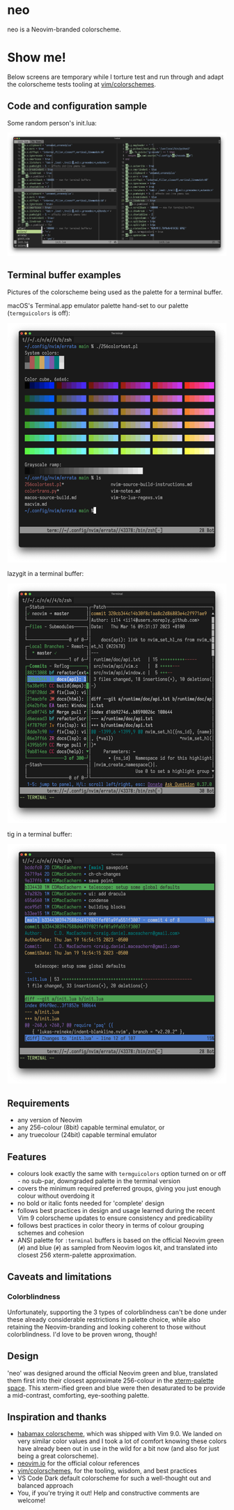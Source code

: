 # neo

neo is a Neovim-branded colorscheme.

# Show me!

Below screens are temporary while I torture test and run through and adapt
the colorscheme tests tooling at [vim/colorschemes](https://github.com/vim/colorschemes).

## Code and configuration sample

Some random person's init.lua:

![init.lua](init_lua.png)

## Terminal buffer examples

Pictures of the colorscheme being used as the palette for a terminal buffer.

macOS's Terminal.app emulator palette hand-set to our palette (`termguicolors`
is off):

![ANSI palette](color_test.png)

lazygit in a terminal buffer:

![Lazygit in a terminal buffer](lazygit.png)

tig in a terminal buffer:

![tig](tig.png)

## Requirements

* any version of Neovim
* any 256-colour (8bit) capable terminal emulator, or
* any truecolour (24bit) capable terminal emulator

## Features

* colours look exactly the same with `termguicolors` option turned on or off -
no sub-par, downgraded palette in the terminal version
* covers the minimum required preferred groups, giving you just enough colour
without overdoing it
* no bold or italic fonts needed for 'complete' design
* follows best practices in design and usage learned during the recent Vim 9
colorscheme updates to ensure consistency and predicability
* follows best practices in color theory in terms of colour grouping schemes
and cohesion
* ANSI palette for `:terminal` buffers is based on the official Neovim green
(`#`) and blue (`#`) as sampled from Neovim logos kit, and translated into
closest 256 xterm-palette approximation.

## Caveats and limitations

### Colorblindness

Unfortunately, supporting the 3 types of colorblindness can't be done under
these already considerable restrictions in palette choice, while also
retaining the Neovim-branding and looking coherent to those without
colorblindness.
I'd love to be proven wrong, though!

## Design

'neo' was designed around the official Neovim green and blue, translated them
first into their closest approximate 256-colour in the [xterm-palette space](https://upload.wikimedia.org/wikipedia/commons/thumb/1/15/Xterm_256color_chart.svg/1404px-Xterm_256color_chart.svg.png).
This xterm-ified green and blue were then desaturated to be provide a mid-contrast, comforting, eye-soothing palette.

## Inspiration and thanks

* [habamax colorscheme](https://github.com/habamax/vim-habamax), which was
shipped with Vim 9.0. We landed on very similar color values and I took a lot
of comfort knowing these colors have already been out in use in the wild for a
bit now (and also for just being a great colorscheme).
* [neovim.io](https://neovim.io) for the official colour references
* [vim/colorschemes](https://github.com/vim/colorschemes), for the tooling,
wisdom, and best practices
* VS Code Dark default colorscheme for such a well-thought out and balanced
approach
* You, if you're trying it out! Help and constructive comments are welcome!
